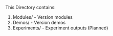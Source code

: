 This Directory contains:
1) Modules/ - Version modules
2) Demos/ - Version demos
3) Experiments/ - Experiment outputs (Planned)
